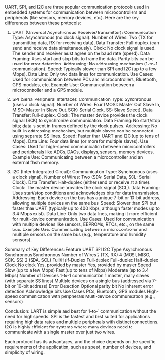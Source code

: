 UART, SPI, and I2C are three popular communication protocols used in embedded systems for communication between microcontrollers and peripherals (like sensors, memory devices, etc.). Here are the key differences between these protocols:

1. UART (Universal Asynchronous Receiver/Transmitter):
Communication Type: Asynchronous (no clock signal).
Number of Wires: Two (TX for transmitting data, RX for receiving data).
Data Transfer: Full-duplex (can send and receive data simultaneously).
Clock: No clock signal is used. The sender and receiver must agree on the baud rate (speed).
Data Framing: Uses start and stop bits to frame the data. Parity bits can be used for error detection.
Addressing: No addressing mechanism (1-to-1 communication).
Speed: Typically slower than SPI and I2C (up to a few Mbps).
Data Line: Only two data lines for communication.
Use Cases: Used for communication between PCs and microcontrollers, Bluetooth, GPS modules, etc.
Example Use: Communication between a microcontroller and a GPS module.

2. SPI (Serial Peripheral Interface):
Communication Type: Synchronous (uses a clock signal).
Number of Wires: Four (MOSI: Master Out Slave In, MISO: Master In Slave Out, SCK: Serial Clock, SS: Slave Select).
Data Transfer: Full-duplex.
Clock: The master device provides the clock signal (SCK) to synchronize communication.
Data Framing: No start/stop bits; data is sent in frames defined by the clock pulses.
Addressing: No built-in addressing mechanism, but multiple slaves can be connected using separate SS lines.
Speed: Faster than UART and I2C (up to tens of Mbps).
Data Line: Four data lines (or more for multiple slaves).
Use Cases: Used for high-speed communication between microcontrollers and peripherals like ADCs, DACs, displays, sensors, memory devices.
Example Use: Communicating between a microcontroller and an external flash memory.

3. I2C (Inter-Integrated Circuit):
Communication Type: Synchronous (uses a clock signal).
Number of Wires: Two (SDA: Serial Data, SCL: Serial Clock).
Data Transfer: Half-duplex (either send or receive at a time).
Clock: The master device provides the clock signal (SCL).
Data Framing: Uses start/stop conditions and acknowledges bits for data transmission.
Addressing: Each device on the bus has a unique 7-bit or 10-bit address, allowing multiple devices on the same bus.
Speed: Slower than SPI but faster than UART (typically up to 400 Kbps, although faster modes up to 3.4 Mbps exist).
Data Line: Only two data lines, making it more efficient for multi-device communication.
Use Cases: Used for communication with multiple devices like sensors, EEPROMs, RTCs, etc., on the same bus.
Example Use: Communicating between a microcontroller and multiple sensors on the same bus (e.g., temperature and humidity sensors).

Summary of Key Differences:
Feature	UART	SPI	I2C
Type	Asynchronous	Synchronous	Synchronous
Number of Wires	2 (TX, RX)	4 (MOSI, MISO, SCK, SS)	2 (SDA, SCL)
Full/Half-Duplex	Full-duplex	Full-duplex	Half-duplex
Clock	No clock	Yes, provided by master	Yes, provided by master
Speed	Slow (up to a few Mbps)	Fast (up to tens of Mbps)	Moderate (up to 3.4 Mbps)
Number of Devices	1-to-1 communication	1 master, many slaves (with separate SS lines)	Multiple devices on a single bus (addressed via 7-bit or 10-bit address)
Error Detection	Optional parity bit	No inherent error detection	Acknowledge bits
Use Cases	PCs, Bluetooth, GPS modules	High-speed communication with peripherals	Multi-device communication (e.g., sensors)

Conclusion:
UART is simple and best for 1-to-1 communication without the need for high speeds.
SPI is the fastest and best suited for applications requiring high data rates and multiple peripherals with distinct connections.
I2C is highly efficient for systems where many devices need to communicate with a single master over just two wires.

Each protocol has its advantages, and the choice depends on the specific requirements of the application, such as speed, number of devices, and simplicity of wiring.